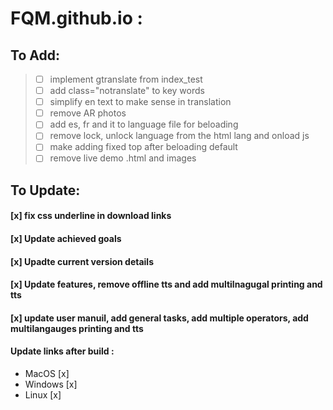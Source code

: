 # FQM.github.io :

## To Add:
> - [ ] implement gtranslate from index_test
> - [ ] add class="notranslate" to key words
> - [ ] simplify en text to make sense in translation
> - [ ] remove AR photos
> - [ ] add es, fr and it to language file for beloading
> - [ ] remove lock, unlock language from the html lang and onload js
> - [ ] make adding fixed top after beloading default
> - [ ] remove live demo .html and images


## To Update:
#### [x] fix css underline in download links
#### [x] Update achieved goals
#### [x] Upadte current version details
#### [x] Update features, remove offline tts and add multilnagugal printing and tts
#### [x] update user manuil, add general tasks, add multiple operators, add multilangauges printing and tts
#### Update links after build :
- MacOS [x]
- Windows [x]
- Linux [x]